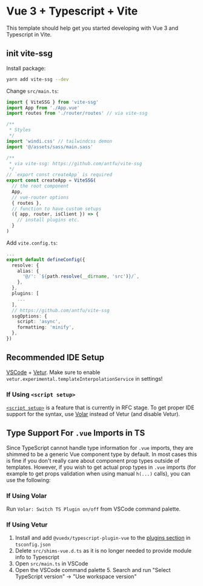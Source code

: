 # Vue 3 + Typescript + Vite

This template should help get you started developing with Vue 3 and Typescript in Vite.

## init vite-ssg
Install package:
```bash
yarn add vite-ssg --dev
```

Change `src/main.ts`:
```ts
import { ViteSSG } from 'vite-ssg'
import App from './App.vue'
import routes from './router/routes' // via vite-ssg

/**
 * Styles
 */
import 'windi.css' // tailwindcss demon
import '@/assets/sass/main.sass'

/**
 * via vite-ssg: https://github.com/antfu/vite-ssg
 */
// `export const createApp` is required
export const createApp = ViteSSG(
  // the root component
  App,
  // vue-router options
  { routes },
  // function to have custom setups
  ({ app, router, isClient }) => {
    // install plugins etc.
  }
)
```

Add `vite.config.ts`:
```ts
...
export default defineConfig({
  resolve: {
    alias: {
      '@/': `${path.resolve(__dirname, 'src')}/`,
    },
  },
  plugins: [
    ...
  ],
  // https://github.com/antfu/vite-ssg
  ssgOptions: {
    script: 'async',
    formatting: 'minify',
  },
})
```

## Recommended IDE Setup

[VSCode](https://code.visualstudio.com/) + [Vetur](https://marketplace.visualstudio.com/items?itemName=octref.vetur). Make sure to enable `vetur.experimental.templateInterpolationService` in settings!

### If Using `<script setup>`

[`<script setup>`](https://github.com/vuejs/rfcs/pull/227) is a feature that is currently in RFC stage. To get proper IDE support for the syntax, use [Volar](https://marketplace.visualstudio.com/items?itemName=johnsoncodehk.volar) instead of Vetur (and disable Vetur).

## Type Support For `.vue` Imports in TS

Since TypeScript cannot handle type information for `.vue` imports, they are shimmed to be a generic Vue component type by default. In most cases this is fine if you don't really care about component prop types outside of templates. However, if you wish to get actual prop types in `.vue` imports (for example to get props validation when using manual `h(...)` calls), you can use the following:

### If Using Volar

Run `Volar: Switch TS Plugin on/off` from VSCode command palette.

### If Using Vetur

1. Install and add `@vuedx/typescript-plugin-vue` to the [plugins section](https://www.typescriptlang.org/tsconfig#plugins) in `tsconfig.json`
2. Delete `src/shims-vue.d.ts` as it is no longer needed to provide module info to Typescript
3. Open `src/main.ts` in VSCode
4. Open the VSCode command palette 5. Search and run "Select TypeScript version" -> "Use workspace version"
